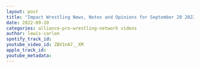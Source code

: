 ```yaml
---
layout: post
title: "Impact Wrestling News, Notes and Opinions for September 20 2022 - Lou D'Angeli, Maria Kanellis"
date: 2022-09-20
categories: alliance-pro-wrestling-network videos
author: lewis-carlan
spotify_track_id: 
youtube_video_id: ZBV1nA7__XM
apple_track_id: 
youtube_metadata: 
---
```

